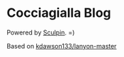 Cocciagialla Blog
=====================
Powered by [Sculpin](http://sculpin.io). =)

Based on [kdawson133/lanyon-master](https://github.com/kdawson133/lanyon-master)
